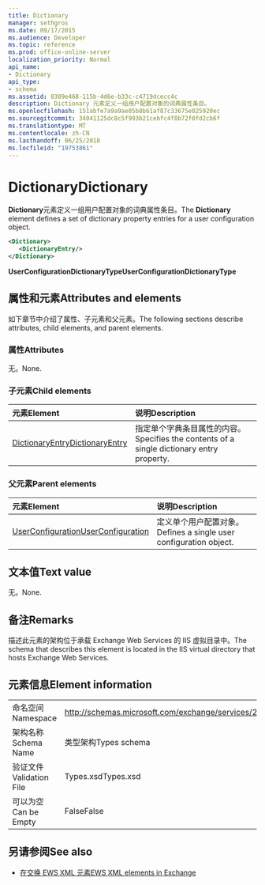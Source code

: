 ```yaml
---
title: Dictionary
manager: sethgros
ms.date: 09/17/2015
ms.audience: Developer
ms.topic: reference
ms.prod: office-online-server
localization_priority: Normal
api_name:
- Dictionary
api_type:
- schema
ms.assetid: 8309e468-115b-4d6e-b33c-c4719dcecc4c
description: Dictionary 元素定义一组用户配置对象的词典属性条目。
ms.openlocfilehash: 151abfe7a9a9ae05b8b61af87c33675e025920ec
ms.sourcegitcommit: 34041125dc8c5f993b21cebfc4f8b72f0fd2cb6f
ms.translationtype: MT
ms.contentlocale: zh-CN
ms.lasthandoff: 06/25/2018
ms.locfileid: "19753861"
---
```

# <a name="dictionary"></a><span data-ttu-id="394fb-103">Dictionary</span><span class="sxs-lookup"><span data-stu-id="394fb-103">Dictionary</span></span>

<span data-ttu-id="394fb-104">**Dictionary**元素定义一组用户配置对象的词典属性条目。</span><span class="sxs-lookup"><span data-stu-id="394fb-104">The **Dictionary** element defines a set of dictionary property entries for a user configuration object.</span></span> 
  
```xml
<Dictionary>
   <DictionaryEntry/>
</Dictionary>
```

 <span data-ttu-id="394fb-105">**UserConfigurationDictionaryType**</span><span class="sxs-lookup"><span data-stu-id="394fb-105">**UserConfigurationDictionaryType**</span></span>
## <a name="attributes-and-elements"></a><span data-ttu-id="394fb-106">属性和元素</span><span class="sxs-lookup"><span data-stu-id="394fb-106">Attributes and elements</span></span>

<span data-ttu-id="394fb-107">如下章节中介绍了属性、子元素和父元素。</span><span class="sxs-lookup"><span data-stu-id="394fb-107">The following sections describe attributes, child elements, and parent elements.</span></span>
  
### <a name="attributes"></a><span data-ttu-id="394fb-108">属性</span><span class="sxs-lookup"><span data-stu-id="394fb-108">Attributes</span></span>

<span data-ttu-id="394fb-109">无。</span><span class="sxs-lookup"><span data-stu-id="394fb-109">None.</span></span>
  
### <a name="child-elements"></a><span data-ttu-id="394fb-110">子元素</span><span class="sxs-lookup"><span data-stu-id="394fb-110">Child elements</span></span>

|<span data-ttu-id="394fb-111">**元素**</span><span class="sxs-lookup"><span data-stu-id="394fb-111">**Element**</span></span>|<span data-ttu-id="394fb-112">**说明**</span><span class="sxs-lookup"><span data-stu-id="394fb-112">**Description**</span></span>|
|:-----|:-----|
|[<span data-ttu-id="394fb-113">DictionaryEntry</span><span class="sxs-lookup"><span data-stu-id="394fb-113">DictionaryEntry</span></span>](dictionaryentry.md) <br/> |<span data-ttu-id="394fb-114">指定单个字典条目属性的内容。</span><span class="sxs-lookup"><span data-stu-id="394fb-114">Specifies the contents of a single dictionary entry property.</span></span>  <br/> |
   
### <a name="parent-elements"></a><span data-ttu-id="394fb-115">父元素</span><span class="sxs-lookup"><span data-stu-id="394fb-115">Parent elements</span></span>

|<span data-ttu-id="394fb-116">**元素**</span><span class="sxs-lookup"><span data-stu-id="394fb-116">**Element**</span></span>|<span data-ttu-id="394fb-117">**说明**</span><span class="sxs-lookup"><span data-stu-id="394fb-117">**Description**</span></span>|
|:-----|:-----|
|[<span data-ttu-id="394fb-118">UserConfiguration</span><span class="sxs-lookup"><span data-stu-id="394fb-118">UserConfiguration</span></span>](userconfiguration.md) <br/> |<span data-ttu-id="394fb-119">定义单个用户配置对象。</span><span class="sxs-lookup"><span data-stu-id="394fb-119">Defines a single user configuration object.</span></span>  <br/> |
   
## <a name="text-value"></a><span data-ttu-id="394fb-120">文本值</span><span class="sxs-lookup"><span data-stu-id="394fb-120">Text value</span></span>

<span data-ttu-id="394fb-121">无。</span><span class="sxs-lookup"><span data-stu-id="394fb-121">None.</span></span>
  
## <a name="remarks"></a><span data-ttu-id="394fb-122">备注</span><span class="sxs-lookup"><span data-stu-id="394fb-122">Remarks</span></span>

<span data-ttu-id="394fb-123">描述此元素的架构位于承载 Exchange Web Services 的 IIS 虚拟目录中。</span><span class="sxs-lookup"><span data-stu-id="394fb-123">The schema that describes this element is located in the IIS virtual directory that hosts Exchange Web Services.</span></span>
  
## <a name="element-information"></a><span data-ttu-id="394fb-124">元素信息</span><span class="sxs-lookup"><span data-stu-id="394fb-124">Element information</span></span>

|||
|:-----|:-----|
|<span data-ttu-id="394fb-125">命名空间</span><span class="sxs-lookup"><span data-stu-id="394fb-125">Namespace</span></span>  <br/> |http://schemas.microsoft.com/exchange/services/2006/types  <br/> |
|<span data-ttu-id="394fb-126">架构名称</span><span class="sxs-lookup"><span data-stu-id="394fb-126">Schema Name</span></span>  <br/> |<span data-ttu-id="394fb-127">类型架构</span><span class="sxs-lookup"><span data-stu-id="394fb-127">Types schema</span></span>  <br/> |
|<span data-ttu-id="394fb-128">验证文件</span><span class="sxs-lookup"><span data-stu-id="394fb-128">Validation File</span></span>  <br/> |<span data-ttu-id="394fb-129">Types.xsd</span><span class="sxs-lookup"><span data-stu-id="394fb-129">Types.xsd</span></span>  <br/> |
|<span data-ttu-id="394fb-130">可以为空</span><span class="sxs-lookup"><span data-stu-id="394fb-130">Can be Empty</span></span>  <br/> |<span data-ttu-id="394fb-131">False</span><span class="sxs-lookup"><span data-stu-id="394fb-131">False</span></span>  <br/> |
   
## <a name="see-also"></a><span data-ttu-id="394fb-132">另请参阅</span><span class="sxs-lookup"><span data-stu-id="394fb-132">See also</span></span>

- [<span data-ttu-id="394fb-133">在交换 EWS XML 元素</span><span class="sxs-lookup"><span data-stu-id="394fb-133">EWS XML elements in Exchange</span></span>](ews-xml-elements-in-exchange.md)


